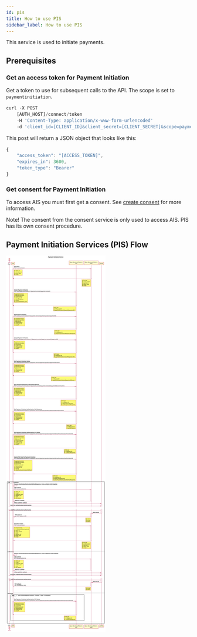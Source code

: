 ```yaml
---
id: pis
title: How to use PIS 
sidebar_label: How to use PIS
---
```

This service is used to initiate payments. 

## Prerequisites
### Get an access token for Payment Initiation
Get a token to use for subsequent calls to the API. The scope is set to `paymentinitiation`.
```javascript
curl -X POST
    [AUTH_HOST]/connect/token
    -H 'Content-Type: application/x-www-form-urlencoded'
    -d 'client_id=[CLIENT_ID]&client_secret=[CLIENT_SECRET]&scope=paymentinitiation&grant_type=client_credentials'
```

This post will return a JSON object that looks like this:
```javascript
{
    "access_token": "[ACCESS_TOKEN]",
    "expires_in": 3600,
    "token_type": "Bearer"
}
```
### Get consent for Payment Initiation
To access AIS you must first get a consent. See [create consent](consent.md) for more information.

Note! The consent from the consent service is only used to access AIS. PIS has its own consent procedure.

## Payment Initiation Services (PIS) Flow
![PlantUML model](/img/pis.svg)
